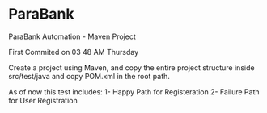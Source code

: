# ParaBank
ParaBank Automation - Maven Project 


First Commited on 03 48 AM Thursday

Create a project using Maven, and copy the entire project structure inside src/test/java 
and copy POM.xml in the root path.

As of now this test includes:
1- Happy Path for Registeration
2- Failure Path for User Registration


